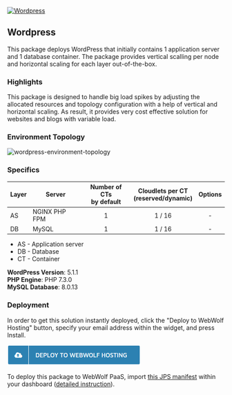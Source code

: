 [![Wordpress](../images/wp.png)](../wordpress)
##  Wordpress

This package deploys WordPress that initially contains 1 application server and 1 database container. The package provides vertical scalling per node and horizontal scaling for each layer out-of-the-box.

### Highlights
This package is designed to handle big load spikes by adjusting the allocated resources and topology configuration with a help of vertical and horizontal scaling. As result, it provides very cost effective solution for websites and blogs with variable load.

### Environment Topology

![wordpress-environment-topology](../images/word-press-environment-topology.png)

### Specifics

Layer                |     Server    | Number of CTs <br/> by default | Cloudlets per CT <br/> (reserved/dynamic) | Options
-------------------- | --------------| :----------------------------: | :---------------------------------------: | :-----:
AS                   | NGINX PHP FPM |       1                        |           1 / 16                          | -
DB                   |    MySQL      |       1                        |           1 / 16                          | -

* AS - Application server
* DB - Database
* CT - Container

**WordPress Version**: 5.1.1<br/>
**PHP Engine**: PHP 7.3.0<br/>
**MySQL Database**: 8.0.13

### Deployment

In order to get this solution instantly deployed, click the "Deploy to WebWolf Hosting" button, specify your email address within the widget, and press Install.

[![GET IT HOSTED](https://raw.githubusercontent.com/mommaroodles/wordpress/master/images/deploy-to-webwolf.png)](https://reg.cloud.webwolf.systems/?manifest=https://github.com/mommaroodles/wordpress/raw/master/manifest.jps)

To deploy this package to WebWolf PaaS, import [this JPS manifest](../../../raw/master/wordpress/manifest.jps) within your dashboard ([detailed instruction](https://docs.jelastic.com/environment-export-import#import)).


